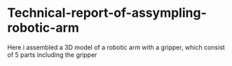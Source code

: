 # Technical-report-of-assympling-robotic-arm
Here i assembled a 3D model of a robotic arm with a gripper, which consist of 5 parts including the gripper
